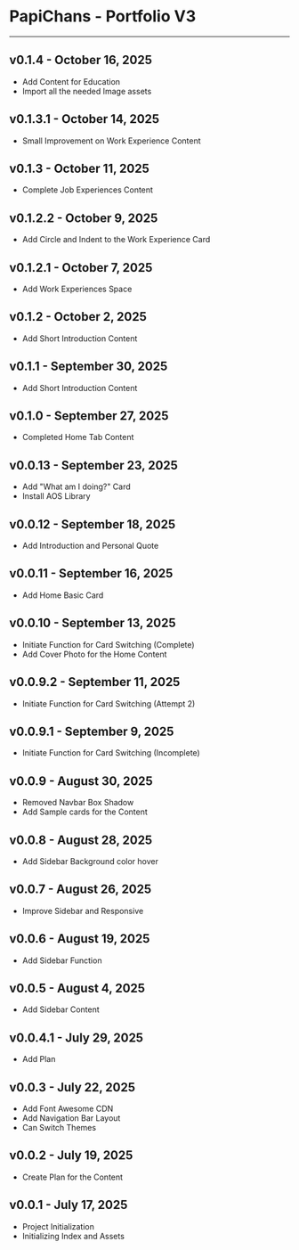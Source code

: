 # PapiChans - Portfolio V3

---

## v0.1.4 - October 16, 2025
- Add Content for Education
- Import all the needed Image assets

## v0.1.3.1 - October 14, 2025
- Small Improvement on Work Experience Content

## v0.1.3 - October 11, 2025
- Complete Job Experiences Content

## v0.1.2.2 - October 9, 2025
- Add Circle and Indent to the Work Experience Card

## v0.1.2.1 - October 7, 2025
- Add Work Experiences Space

## v0.1.2 - October 2, 2025
- Add Short Introduction Content

## v0.1.1 - September 30, 2025
- Add Short Introduction Content

## v0.1.0 - September 27, 2025
- Completed Home Tab Content

## v0.0.13 - September 23, 2025
- Add "What am I doing?" Card
- Install AOS Library 

## v0.0.12 - September 18, 2025
- Add Introduction and Personal Quote

## v0.0.11 - September 16, 2025
- Add Home Basic Card

## v0.0.10 - September 13, 2025
- Initiate Function for Card Switching (Complete)
- Add Cover Photo for the Home Content

## v0.0.9.2 - September 11, 2025
- Initiate Function for Card Switching (Attempt 2)

## v0.0.9.1 - September 9, 2025
- Initiate Function for Card Switching (Incomplete)

## v0.0.9 - August 30, 2025
- Removed Navbar Box Shadow
- Add Sample cards for the Content 

## v0.0.8 - August 28, 2025
- Add Sidebar Background color hover 

## v0.0.7 - August 26, 2025
- Improve Sidebar and Responsive

## v0.0.6 - August 19, 2025
- Add Sidebar Function

## v0.0.5 - August 4, 2025
- Add Sidebar Content

## v0.0.4.1 - July 29, 2025
- Add Plan

## v0.0.3 - July 22, 2025
- Add Font Awesome CDN
- Add Navigation Bar Layout
- Can Switch Themes

## v0.0.2 - July 19, 2025
- Create Plan for the Content

## v0.0.1 - July 17, 2025
- Project Initialization
- Initializing Index and Assets
